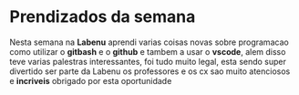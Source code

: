 # Prendizados da semana

Nesta semana na **Labenu** aprendi varias coisas novas sobre programacao como utilizar o **gitbash** e o **github** e tambem a usar o **vscode**, alem disso teve varias palestras interessantes, foi tudo muito legal, esta sendo super divertido ser parte da Labenu os professores e os cx sao muito atenciosos e **incriveis** obrigado por esta oportunidade
